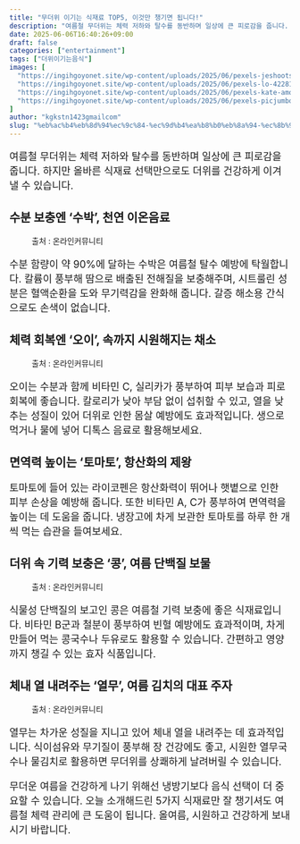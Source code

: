 ```yaml
---
title: "무더위 이기는 식재료 TOP5, 이것만 챙기면 됩니다!"
description: "여름철 무더위는 체력 저하와 탈수를 동반하며 일상에 큰 피로감을 줍니다. 하지만 올바른 식재료 선택만으로도 더위를 건강하게 이겨낼 수 있습니다."
date: 2025-06-06T16:40:26+09:00
draft: false
categories: ["entertainment"]
tags: ["더위이기는음식"]
images: [
  "https://ingihgoyonet.site/wp-content/uploads/2025/06/pexels-jeshoots-3607-1024x683.jpg"
  "https://ingihgoyonet.site/wp-content/uploads/2025/06/pexels-lo-422811-2329440-1-768x1024.jpg"
  "https://ingihgoyonet.site/wp-content/uploads/2025/06/pexels-kate-amos-1408770-2718416-683x1024.jpg"
  "https://ingihgoyonet.site/wp-content/uploads/2025/06/pexels-picjumbo-com-55570-196643-1024x683.jpg"
]
author: "kgkstn1423gmailcom"
slug: "%eb%ac%b4%eb%8d%94%ec%9c%84-%ec%9d%b4%ea%b8%b0%eb%8a%94-%ec%8b%9d%ec%9e%ac%eb%a3%8c-top5-%ec%9d%b4%ea%b2%83%eb%a7%8c-%ec%b1%99%ea%b8%b0%eb%a9%b4-%eb%90%a9%eb%8b%88%eb%8b%a4"
---
```


<p style="font-size:18px">여름철 무더위는 체력 저하와 탈수를 동반하며 일상에 큰 피로감을 줍니다. 하지만 올바른 식재료 선택만으로도 더위를 건강하게 이겨낼 수 있습니다.</p> <h2 >수분 보충엔 ‘수박’, 천연 이온음료</h2> <figure ><img src="https://ingihgoyonet.site/wp-content/uploads/2025/06/pexels-jeshoots-3607-1024x683.jpg" alt="" style="aspect-ratio:16/9;object-fit:cover"/><figcaption >출처 : 온라인커뮤니티</figcaption></figure> <p style="font-size:18px">수분 함량이 약 90%에 달하는 수박은 여름철 탈수 예방에 탁월합니다. 칼륨이 풍부해 땀으로 배출된 전해질을 보충해주며, 시트룰린 성분은 혈액순환을 도와 무기력감을 완화해 줍니다. 갈증 해소용 간식으로도 손색이 없습니다.</p> <h2 >체력 회복엔 ‘오이’, 속까지 시원해지는 채소</h2> <figure ><img src="https://ingihgoyonet.site/wp-content/uploads/2025/06/pexels-lo-422811-2329440-1-768x1024.jpg" alt="" style="aspect-ratio:16/9;object-fit:cover"/><figcaption >출처 : 온라인커뮤니티</figcaption></figure> <p style="font-size:18px">오이는 수분과 함께 비타민 C, 실리카가 풍부하여 피부 보습과 피로 회복에 좋습니다. 칼로리가 낮아 부담 없이 섭취할 수 있고, 열을 낮추는 성질이 있어 더위로 인한 몸살 예방에도 효과적입니다. 생으로 먹거나 물에 넣어 디톡스 음료로 활용해보세요.</p> <h2 >면역력 높이는 ‘토마토’, 항산화의 제왕</h2> <p style="font-size:18px">토마토에 들어 있는 라이코펜은 항산화력이 뛰어나 햇볕으로 인한 피부 손상을 예방해 줍니다. 또한 비타민 A, C가 풍부하여 면역력을 높이는 데 도움을 줍니다. 냉장고에 차게 보관한 토마토를 하루 한 개씩 먹는 습관을 들여보세요.</p> <h2 >더위 속 기력 보충은 ‘콩’, 여름 단백질 보물</h2> <figure ><img src="https://ingihgoyonet.site/wp-content/uploads/2025/06/pexels-kate-amos-1408770-2718416-683x1024.jpg" alt="" style="aspect-ratio:16/9;object-fit:cover"/><figcaption >출처 : 온라인커뮤니티</figcaption></figure> <p style="font-size:18px">식물성 단백질의 보고인 콩은 여름철 기력 보충에 좋은 식재료입니다. 비타민 B군과 철분이 풍부하여 빈혈 예방에도 효과적이며, 차게 만들어 먹는 콩국수나 두유로도 활용할 수 있습니다. 간편하고 영양까지 챙길 수 있는 효자 식품입니다.</p> <h2 >체내 열 내려주는 ‘열무’, 여름 김치의 대표 주자</h2> <figure ><img src="https://ingihgoyonet.site/wp-content/uploads/2025/06/pexels-picjumbo-com-55570-196643-1024x683.jpg" alt="" style="aspect-ratio:16/9;object-fit:cover"/><figcaption >출처 : 온라인커뮤니티</figcaption></figure> <p style="font-size:18px">열무는 차가운 성질을 지니고 있어 체내 열을 내려주는 데 효과적입니다. 식이섬유와 무기질이 풍부해 장 건강에도 좋고, 시원한 열무국수나 물김치로 활용하면 무더위를 상쾌하게 날려버릴 수 있습니다.</p> <p style="font-size:18px">무더운 여름을 건강하게 나기 위해선 냉방기보다 음식 선택이 더 중요할 수 있습니다. 오늘 소개해드린 5가지 식재료만 잘 챙기셔도 여름철 체력 관리에 큰 도움이 됩니다. 올여름, 시원하고 건강하게 보내시기 바랍니다.</p>